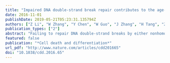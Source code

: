 ```yaml
---
title: "Impaired DNA double-strand break repair contributes to the age-associated rise of genomic instability in humans."
date: 2016-11-01
publishDate: 2019-05-21T05:23:31.135794Z
authors: ["Z Li", "W Zhang", "Y Chen", "W Guo", "J Zhang", "H Tang", "Z Xu", "H Zhang", "Y Tao", "F Wang", "Y Jiang", "F L Sun", "Z Mao"]
publication_types: ["2"]
abstract: "Failing to repair DNA double-strand breaks by either nonhomologous end joining (NHEJ) or homologous recombination (HR) poses a threat to genome integrity, and may have roles in the onset of aging and age-related diseases. Recent work indicates an age-related decrease of NHEJ efficiency in mouse models, but whether NHEJ and HR change with age in humans and the underlying mechanisms of such a change remain uncharacterized. Here, using 50 eyelid fibroblast cell lines isolated from healthy donors at the age of 16-75 years, we demonstrate that the efficiency and fidelity of NHEJ, and the efficiency of HR decline with age, leading to increased IR sensitivity in cells isolated from old donors. Mechanistic analysis suggests that decreased expression of XRCC4, Lig4 and Lig3 drives the observed, age-associated decline of NHEJ efficiency and fidelity. Restoration of XRCC4 and Lig4 significantly promotes the fidelity and efficiency of NHEJ in aged fibroblasts. In contrast, essential HR-related factors, such as Rad51, do not change in expression level with age, but Rad51 exhibits a slow kinetics of recruitment to DNA damage sites in aged fibroblasts. Further rescue experiments indicate that restoration of XRCC4 and Lig4 may suppress the onset of stress-induced premature cellular senescence, suggesting that improving NHEJ efficiency and fidelity by targeting the NHEJ pathway holds great potential to delay aging and mitigate aging-related pathologies."
featured: false
publication: "*Cell death and differentiation*"
url_pdf: "http://www.nature.com/articles/cdd201665"
doi: "10.1038/cdd.2016.65"
---
```


